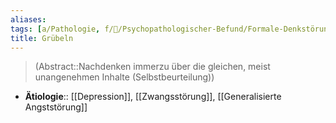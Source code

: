 ```yaml
---
aliases: 
tags: [a/Pathologie, f/💭/Psychopathologischer-Befund/Formale-Denkstörung, m/m31]
title: Grübeln
---
```

> (Abstract::Nachdenken immerzu über die gleichen, meist unangenehmen Inhalte (Selbstbeurteilung))
- **Ätiologie**:: [[Depression]], [[Zwangsstörung]], [[Generalisierte Angststörung]]